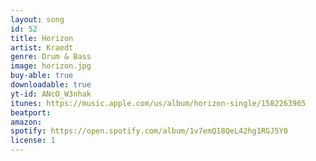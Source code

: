 ```yaml
---
layout: song
id: 52
title: Horizon
artist: Kraedt
genre: Drum & Bass
image: horizon.jpg
buy-able: true
downloadable: true
yt-id: ANcO_W3nhak
itunes: https://music.apple.com/us/album/horizon-single/1582263965
beatport:
amazon:
spotify: https://open.spotify.com/album/1v7emQ18QeL42hg1RGJ5Y0
license: 1
---
```

